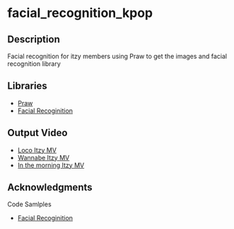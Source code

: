 # facial_recognition_kpop


## Description

Facial recognition for itzy members using Praw to get the images and facial recognition library

## Libraries
* [Praw](https://praw.readthedocs.io/en/stable/)
* [Facial Recoginition](https://github.com/ageitgey/face_recognition)

## Output Video
* [Loco Itzy MV](https://youtu.be/0A7EIb0te0U)
* [Wannabe Itzy MV](https://youtu.be/_xUDpMVZelI)
* [In the morning Itzy MV](https://youtu.be/e0ZNThGQCS8)

## Acknowledgments

Code Samlples
* [Facial Recoginition](https://github.com/ageitgey/face_recognition)
